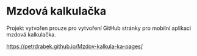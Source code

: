 # Mzdová kalkulačka

Projekt vytvořen prouze pro vytvoření GitHub stránky pro mobilní aplikaci mzdová kalkulačka.

https://petrdrabek.github.io/Mzdov-kalkula-ka-pages/
